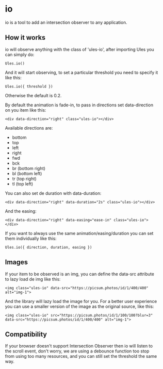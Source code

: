 # io

io is a tool to add an intersection observer to any application.

## How it works

io will observe anything with the class of 'ules-io', after importing Ules you can simply do: 

```Ules.io()``` 

And it will start observing, to set a particular threshold you need to specify it like this:

```Ules.io({ threshold })```

Otherwise the default is 0.2.

By default the animation is fade-in, to pass in directions set data-direction on you item like this:

```<div data-direction="right" class="ules-io"></div>```

Available directions are: 

* bottom
* top
* left
* right
* fwd
* bck
* br (bottom right)
* bl (bottom left)
* tr (top right)
* tl (top left)

You can also set de duration with data-duration:

```<div data-direction="right" data-duration="2s" class="ules-io"></div>```

And the easing: 

```<div data-direction="right" data-easing="ease-in" class="ules-io"></div>```

If you want to always use the same animation/easing/duration you can set them individually like this: 

```Ules.io({ direction, duration, easing })```

## Images

If your item to be observed is an img, you can define the data-src attribute to lazy load de img like this:

```<img class="ules-io" data-src="https://picsum.photos/id/1/400/400" alt="img-1">```

And the library will lazy load the image for you. For a better user experience you can use a smaller version of the image as the original source, like this:

```<img class="ules-io" src="https://picsum.photos/id/1/100/100?blur=3" data-src="https://picsum.photos/id/1/400/400" alt="img-1">```

## Compatibility

If your browser doesn't support Intersection Observer then io will listen to the scroll event, don't worry, we are using a debounce function too stop from using too many resources, and you can still set the threshold the same way.
